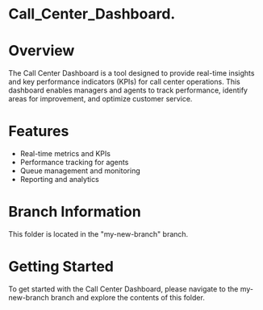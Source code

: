 # Call_Center_Dashboard.
# Overview
The Call Center Dashboard is a tool designed to provide real-time insights and key performance indicators (KPIs) for call center operations. This dashboard enables managers and agents to track performance, identify areas for improvement, and optimize customer service.

# Features
- Real-time metrics and KPIs
- Performance tracking for agents
- Queue management and monitoring
- Reporting and analytics

# Branch Information
This folder is located in the "my-new-branch" branch.

# Getting Started
To get started with the Call Center Dashboard, please navigate to the my-new-branch branch and explore the contents of this folder.

